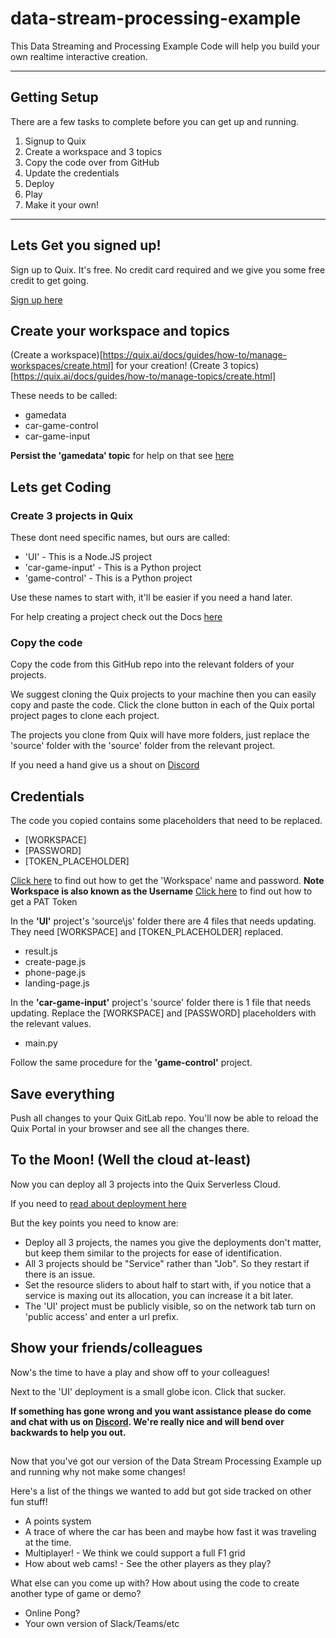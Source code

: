 # data-stream-processing-example
This Data Streaming and Processing Example Code will help you build your own realtime interactive creation.

---

## Getting Setup

There are a few tasks to complete before you can get up and running.

1. Signup to Quix
2. Create a workspace and 3 topics
3. Copy the code over from GitHub
4. Update the credentials
5. Deploy
6. Play
7. Make it your own!
---

## Lets Get you signed up!
Sign up to Quix. It's free. No credit card required and we give you some free credit to get going.

[Sign up here](https://quix.ai/self-sign-up)

## Create your workspace and topics

(Create a workspace)[https://quix.ai/docs/guides/how-to/manage-workspaces/create.html] for your creation!
(Create 3 topics)[https://quix.ai/docs/guides/how-to/manage-topics/create.html]

These needs to be called:
- gamedata
- car-game-control
- car-game-input

**Persist the 'gamedata' topic** for help on that see [here](https://quix.ai/docs/guides/how-to/manage-topics/persist.html)

## Lets get Coding

### Create 3 projects in Quix

These dont need specific names, but ours are called:
- 'UI' - This is a Node.JS project
- 'car-game-input' - This is a Python project
- 'game-control' - This is a Python project

Use these names to start with, it'll be easier if you need a hand later.

For help creating a project check out the Docs [here](https://quix.ai/docs/guides/how-to/manage-projects/create.html)

### Copy the code

Copy the code from this GitHub repo into the relevant folders of your projects.

We suggest cloning the Quix projects to your machine then you can easily copy and paste the code. Click the clone button in each of the Quix portal project pages to clone each project.

The projects you clone from Quix will have more folders, just replace the 'source' folder with the 'source' folder from the relevant project.

If you need a hand give us a shout on [Discord](https://discord.gg/cRmJXpWqnD)

## Credentials

The code you copied contains some placeholders that need to be replaced.
- [WORKSPACE]
- [PASSWORD]
- [TOKEN_PLACEHOLDER]

[Click here](https://quix.ai/docs/guides/how-to/manage-topics/certificates.html) to find out how to get the 'Workspace' name and password. **Note Workspace is also known as the Username**
[Click here](https://quix.ai/docs/guides/how-to/manage-access-tokens/create.html) to find out how to get a PAT Token

In the **'UI'** project's 'source\js' folder there are 4 files that needs updating.
They need [WORKSPACE] and [TOKEN_PLACEHOLDER] replaced.
- result.js
- create-page.js
- phone-page.js
- landing-page.js

In the **'car-game-input'** project's 'source' folder there is 1 file that needs updating.
Replace the [WORKSPACE] and [PASSWORD] placeholders with the relevant values.
- main.py

Follow the same procedure for the **'game-control'** project.

## Save everything

Push all changes to your Quix GitLab repo. You'll now be able to reload the Quix Portal in your browser and see all the changes there.

## To the Moon! (Well the cloud at-least)

Now you can deploy all 3 projects into the Quix Serverless Cloud.

If you need to [read about deployment here](https://quix.ai/docs/guides/how-to/manage-deployments/index.html)

But the key points you need to know are:

- Deploy all 3 projects, the names you give the deployments don't matter, but keep them similar to the projects for ease of identification.
- All 3 projects should be "Service" rather than "Job". So they restart if there is an issue.
- Set the resource sliders to about half to start with, if you notice that a service is maxing out its allocation, you can increase it a bit later.
- The 'UI' project must be publicly visible, so on the network tab turn on 'public access' and enter a url prefix.

## Show your friends/colleagues

Now's the time to have a play and show off to your colleagues!

Next to the 'UI' deployment is a small globe icon. Click that sucker.

**If something has gone wrong and you want assistance please do come and chat with us on [Discord](https://discord.gg/cRmJXpWqnD). We're really nice and will bend over backwards to help you out.**

## 

Now that you've got our version of the Data Stream Processing Example up and running why not make some changes!

Here's a list of the things we wanted to add but got side tracked on other fun stuff!

- A points system
- A trace of where the car has been and maybe how fast it was traveling at the time.
- Multiplayer! - We think we could support a full F1 grid
- How about web cams! - See the other players as they play?

What else can you come up with? How about using the code to create another type of game or demo?

- Online Pong?
- Your own version of Slack/Teams/etc

